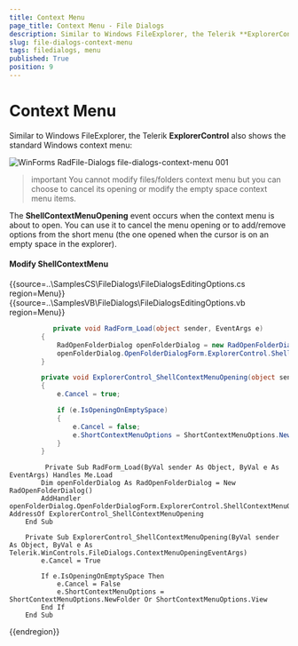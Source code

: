```yaml
---
title: Context Menu
page_title: Context Menu - File Dialogs
description: Similar to Windows FileExplorer, the Telerik **ExplorerControl** also shows the standard Windows context menu
slug: file-dialogs-context-menu
tags: filedialogs, menu
published: True
position: 9 
---
```


# Context Menu

Similar to Windows FileExplorer, the Telerik **ExplorerControl** also shows the standard Windows context menu:

![WinForms RadFile-Dialogs file-dialogs-context-menu 001](images/file-dialogs-context-menu001.png)

>important You cannot modify files/folders context menu but you can choose to cancel its opening or modify the empty space context menu items.

The **ShellContextMenuOpening** event occurs when the context menu is about to open. You can use it to cancel the menu opening or to add/remove options from the short menu (the one opened when the cursor is on an empty space in the explorer).


#### Modify ShellContextMenu

{{source=..\SamplesCS\FileDialogs\FileDialogsEditingOptions.cs region=Menu}}
{{source=..\SamplesVB\FileDialogs\FileDialogsEditingOptions.vb region=Menu}}

````C#
           private void RadForm_Load(object sender, EventArgs e)
        {
            RadOpenFolderDialog openFolderDialog = new RadOpenFolderDialog();
            openFolderDialog.OpenFolderDialogForm.ExplorerControl.ShellContextMenuOpening += ExplorerControl_ShellContextMenuOpening;
        }

        private void ExplorerControl_ShellContextMenuOpening(object sender, Telerik.WinControls.FileDialogs.ContextMenuOpeningEventArgs e)
        {
            e.Cancel = true;

            if (e.IsOpeningOnEmptySpace)
            {
                e.Cancel = false;
                e.ShortContextMenuOptions = ShortContextMenuOptions.NewFolder | ShortContextMenuOptions.View;
            }
        }     

````
````VB.NET
	     Private Sub RadForm_Load(ByVal sender As Object, ByVal e As EventArgs) Handles Me.Load
        Dim openFolderDialog As RadOpenFolderDialog = New RadOpenFolderDialog()
        AddHandler openFolderDialog.OpenFolderDialogForm.ExplorerControl.ShellContextMenuOpening, AddressOf ExplorerControl_ShellContextMenuOpening
    End Sub

    Private Sub ExplorerControl_ShellContextMenuOpening(ByVal sender As Object, ByVal e As Telerik.WinControls.FileDialogs.ContextMenuOpeningEventArgs)
        e.Cancel = True

        If e.IsOpeningOnEmptySpace Then
            e.Cancel = False
            e.ShortContextMenuOptions = ShortContextMenuOptions.NewFolder Or ShortContextMenuOptions.View
        End If
    End Sub

````

{{endregion}}

